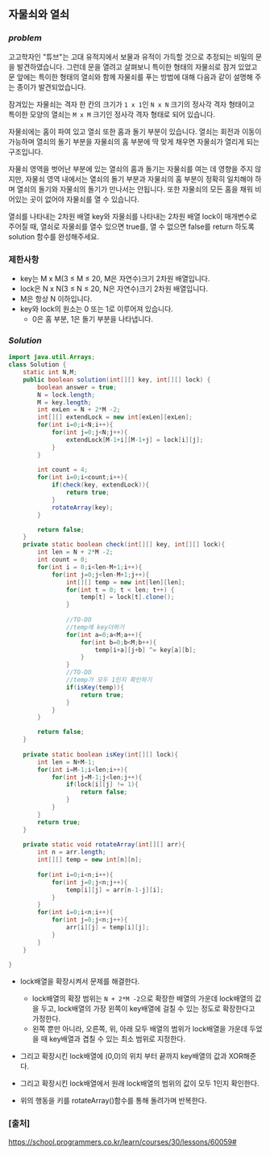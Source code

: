 ## **자물쇠와 열쇠**


### ***problem***
고고학자인 "튜브"는 고대 유적지에서 보물과 유적이 가득할 것으로 추정되는 비밀의 문을 발견하였습니다. 그런데 문을 열려고 살펴보니 특이한 형태의 자물쇠로 잠겨 있었고 문 앞에는 특이한 형태의 열쇠와 함께 자물쇠를 푸는 방법에 대해 다음과 같이 설명해 주는 종이가 발견되었습니다.

잠겨있는 자물쇠는 격자 한 칸의 크기가 `1 x 1`인 `N x N` 크기의 정사각 격자 형태이고 특이한 모양의 열쇠는 `M x M` 크기인 정사각 격자 형태로 되어 있습니다.

자물쇠에는 홈이 파여 있고 열쇠 또한 홈과 돌기 부분이 있습니다. 열쇠는 회전과 이동이 가능하며 열쇠의 돌기 부분을 자물쇠의 홈 부분에 딱 맞게 채우면 자물쇠가 열리게 되는 구조입니다. 

자물쇠 영역을 벗어난 부분에 있는 열쇠의 홈과 돌기는 자물쇠를 여는 데 영향을 주지 않지만, 자물쇠 영역 내에서는 열쇠의 돌기 부분과 자물쇠의 홈 부분이 정확히 일치해야 하며 열쇠의 돌기와 자물쇠의 돌기가 만나서는 안됩니다. 또한 자물쇠의 모든 홈을 채워 비어있는 곳이 없어야 자물쇠를 열 수 있습니다.

열쇠를 나타내는 2차원 배열 key와 자물쇠를 나타내는 2차원 배열 lock이 매개변수로 주어질 때, 열쇠로 자물쇠를 열수 있으면 true를, 열 수 없으면 false를 return 하도록 solution 함수를 완성해주세요.

### **제한사항**
- key는 M x M(3 ≤ M ≤ 20, M은 자연수)크기 2차원 배열입니다.
- lock은 N x N(3 ≤ N ≤ 20, N은 자연수)크기 2차원 배열입니다.
- M은 항상 N 이하입니다.
- key와 lock의 원소는 0 또는 1로 이루어져 있습니다.
    - 0은 홈 부분, 1은 돌기 부분을 나타냅니다.

### ***Solution***
``` java
import java.util.Arrays;
class Solution {
    static int N,M;
    public boolean solution(int[][] key, int[][] lock) {
        boolean answer = true;
        N = lock.length;
        M = key.length;
        int exLen = N + 2*M -2;
        int[][] extendLock = new int[exLen][exLen];
        for(int i=0;i<N;i++){
            for(int j=0;j<N;j++){
                extendLock[M-1+i][M-1+j] = lock[i][j];
            }
        }
        
        int count = 4;
        for(int i=0;i<count;i++){
            if(check(key, extendLock)){
                return true;
            }
            rotateArray(key);
        }

        return false;
    }
    private static boolean check(int[][] key, int[][] lock){
        int len = N + 2*M -2;
        int count = 0;
        for(int i = 0;i<len-M+1;i++){
            for(int j=0;j<len-M+1;j++){
                int[][] temp = new int[len][len];
                for(int t = 0; t < len; t++) {
                    temp[t] = lock[t].clone();
                }
		
                //TO-DO 
                //temp에 key더하기 
                for(int a=0;a<M;a++){
                    for(int b=0;b<M;b++){
                        temp[i+a][j+b] ^= key[a][b];
                    }
                }
                //TO-DO
                //temp가 모두 1인지 확인하기
                if(isKey(temp)){
                    return true;
                }
            }
        }

        return false;
    }
    
    private static boolean isKey(int[][] lock){
        int len = N+M-1;
        for(int i=M-1;i<len;i++){
            for(int j=M-1;j<len;j++){
                if(lock[i][j] != 1){
                    return false;
                }
            }
        }
        return true;
    }
    
    private static void rotateArray(int[][] arr){
        int n = arr.length;
        int[][] temp = new int[n][n];
        
        for(int i=0;i<n;i++){
            for(int j=0;j<n;j++){
                temp[i][j] = arr[n-1-j][i];
            }
        }
        for(int i=0;i<n;i++){
            for(int j=0;j<n;j++){
                arr[i][j] = temp[i][j];
            }
        }
    }
    
}
```
- lock배열을 확장시켜서 문제를 해결한다.
    - lock배열의 확장 범위는 `N + 2*M -2`으로 확장한 배열의 가운데 lock배열의 값을 두고, lock배열의 가장 왼쪽이 key배열에 걸칠 수 있는 정도로 확장한다고 가정한다.
    - 왼쪽 뿐만 아니라, 오른쪽, 위, 아래 모두 배열의 범위가 lock배열을 가운데 두었을 때 key배열과 겹칠 수 있는 최소 범위로 지정한다.
- 그리고 확장시킨 lock배열에 (0,0)의 위치 부터 끝까지 key배열의 값과 XOR해준다.
- 그리고 확장시킨 lock배열에서 원래 lock배열의 범위의 값이 모두 1인지 확인한다.

- 위의 행동을 키를 rotateArray()함수를 통해 돌려가며 반복한다.

### **[출처]**
https://school.programmers.co.kr/learn/courses/30/lessons/60059#